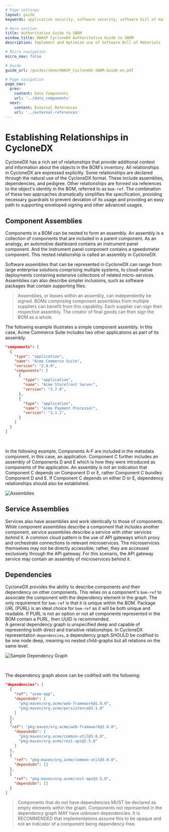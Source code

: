 ```yaml
---
# Page settings
layout: guide
keywords: application security, software security, software bill of material, SBOM, BOM, open source, supply chain, specification, spdx, license, package url, purl, cpe

# Hero section
title: Authoritative Guide to SBOM
window_title: OWASP CycloneDX Authoritative Guide to SBOM
description: Implement and Optimize use of Software Bill of Materials

# Micro navigation
micro_nav: false

# Guide
guide_url: /guides/sbom/OWASP_CycloneDX-SBOM-Guide-en.pdf

# Page navigation
page_nav:
  prev:
    content: Data Components
    url: '../data_components'
  next:
    content: External References
    url: '../external-references'
---
```


# Establishing Relationships in CycloneDX

CycloneDX has a rich set of relationships that provide additional context and information about the objects in the BOM's
inventory. All relationships in CycloneDX are expressed explicitly. Some relationships are declared through the natural
use of the CycloneDX format. These include assemblies, dependencies, and pedigree. Other relationships are formed via
references to the object's identity in the BOM, referred to as `bom-ref`. The combination of these two approaches
dramatically simplifies the specification, providing necessary guardrails to prevent deviation of its usage and providing
an easy path to supporting enveloped signing and other advanced usages.

## Component Assemblies

Components in a BOM can be nested to form an assembly. An assembly is a collection of components that are included in a
parent component. As an analogy, an automotive dashboard contains an instrument panel component. And the instrument panel
component contains a speedometer component. This nested relationship is called an assembly in CycloneDX.

Software assemblies that can be represented in CycloneDX can range from large enterprise solutions comprising multiple
systems, to cloud-native deployments containing extensive collections of related micro-services.
Assemblies can also describe simpler inclusions, such as software packages that contain supporting files.

> Assemblies, or leaves within an assembly, can independently be signed. BOMs comprising component assemblies from
> multiple suppliers can benefit from this capability. Each supplier can sign their respective assembly. The creator of
> final goods can then sign the BOM as a whole.

The following example illustrates a simple component assembly. In this case, Acme Commerce Suite includes two other
applications as part of its assembly.

```json
"components": [
  {
    "type": "application",
    "name": "Acme Commerce Suite",
    "version": "2.0.0",
    "components": [
      {
        "type": "application",
        "name": "Acme Storefront Server",
        "version": "3.7.0",
      },
      {
        "type": "application",
        "name": "Acme Payment Processor",
        "version": "3.1.1",
      }
    ]
  }
]
```

<div style="page-break-after: always; visibility: hidden">
\newpage
</div>

In the following example, Components A-F are included in the metadata component, in this case, an application.
Component C further includes an assembly of Components D and E which is how they were introduced as components of the
application. An assembly is not an indication that Component C depends on Component D or E, rather Component C bundles
Component D and E. If Component C depends on either D or E, dependency relationships should also be established.

![Assemblies](../../../theme/assets/images/guides/SBOM/assemblies.svg)

## Service Assemblies

Services also have assemblies and work identically to those of components. While component assemblies describe a component
that _includes_ another component, service assemblies describe a service with other services _behind_ it. A common cloud
pattern is the use of API gateways which proxy and orchestrate connections to relevant microservices. The microservices
themselves may not be directly accessible; rather, they are accessed exclusively through the API gateway. For this
scenario, the API gateway service may contain an assembly of microservices behind it.

## Dependencies

CycloneDX provides the ability to describe components and their dependency on other components.
This relies on a component's `bom-ref` to associate the component with the dependency element in the graph. The only requirement for `bom-ref`
is that it is unique within the BOM. Package URL (PURL) is an ideal choice for `bom-ref` as it will be both unique and readable. If PURL is not an option or not all components represented in the BOM contain a PURL, then UUID is recommended.  
A general dependency graph is unspecified deep and capable of representing both direct and transitive relationships. In CycloneDX representation `dependencies`, a dependency graph SHOULD be codified to be one node deep, meaning no nested child-graphs but all relations on the same level.

![Sample Dependency Graph](../../../theme/assets/images/guides/SBOM/dependency-graph.svg)

<div style="page-break-after: always; visibility: hidden">
\newpage
</div>

The dependency graph above can be codified with the following:

```json
"dependencies": [
  {
    "ref": "acme-app",
    "dependsOn": [
      "pkg:maven/org.acme/web-framework@1.0.0",
      "pkg:maven/org.acme/persistence@3.1.0"
    ]
  },
  {
  "ref": "pkg:maven/org.acme/web-framework@1.0.0",
    "dependsOn": [
      "pkg:maven/org.acme/common-util@3.0.0",
      "pkg:maven/org.acme/rest-api@2.5.0"
    ]
  },
  {
    "ref": "pkg:maven/org.acme/common-util@3.0.0",
    "dependsOn": []
  },
  {
    "ref": "pkg:maven/org.acme/rest-api@2.5.0",
    "dependsOn": []
  }
]
```

> Components that do not have dependencies MUST be declared as empty elements within the graph. Components not
> represented in the dependency graph MAY have unknown dependencies. It is RECOMMENDED that implementations assume this
> to be opaque and not an indicator of a component being dependency-free.

<div style="page-break-after: always; visibility: hidden">
\newpage
</div>
